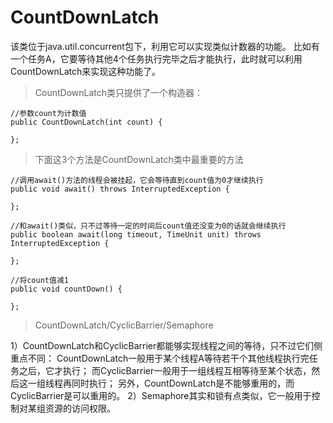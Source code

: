 # CountDownLatch

该类位于java.util.concurrent包下，利用它可以实现类似计数器的功能。
比如有一个任务A，它要等待其他4个任务执行完毕之后才能执行，此时就可以利用CountDownLatch来实现这种功能了。
  
> CountDownLatch类只提供了一个构造器：
  
    //参数count为计数值
    public CountDownLatch(int count) { 
     
    };  
    
> 下面这3个方法是CountDownLatch类中最重要的方法

    //调用await()方法的线程会被挂起，它会等待直到count值为0才继续执行
    public void await() throws InterruptedException {
     
    };   
    
    //和await()类似，只不过等待一定的时间后count值还没变为0的话就会继续执行
    public boolean await(long timeout, TimeUnit unit) throws InterruptedException { 
    
    }; 
    
    //将count值减1
    public void countDown() { 
    
    }; 
    
> CountDownLatch/CyclicBarrier/Semaphore

1）CountDownLatch和CyclicBarrier都能够实现线程之间的等待，只不过它们侧重点不同：
  CountDownLatch一般用于某个线程A等待若干个其他线程执行完任务之后，它才执行；
  而CyclicBarrier一般用于一组线程互相等待至某个状态，然后这一组线程再同时执行；
  另外，CountDownLatch是不能够重用的，而CyclicBarrier是可以重用的。
2）Semaphore其实和锁有点类似，它一般用于控制对某组资源的访问权限。 